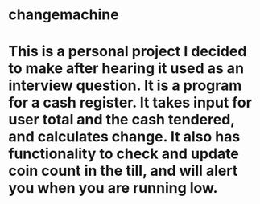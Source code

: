 # changemachine

# This is a personal project I decided to make after hearing it used as an interview question. It is a program for a cash register. It takes input for user total and the cash tendered, and calculates change. It also has functionality to check and update coin count in the till, and will alert you when you are running low.
